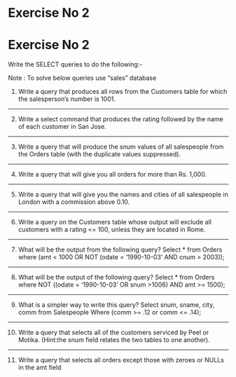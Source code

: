 # Exercise No 2
# Exercise No 2

Write the SELECT queries to do the following:-

Note : To solve below queries use “sales” database

1. Write a query that produces all rows from the Customers table for which the 
salesperson’s number is 1001.
----------------------------------------------------
2. Write a select command that produces the rating followed by the name of each 
customer in San Jose.
----------------------------------------------------
3. Write a query that will produce the snum values of all salespeople from the Orders 
table (with the duplicate values suppressed).
----------------------------------------------------
4. Write a query that will give you all orders for more than Rs. 1,000.
----------------------------------------------------
5. Write a query that will give you the names and cities of all salespeople in London with 
a commission above 0.10.
----------------------------------------------------
6. Write a query on the Customers table whose output will exclude all customers with a 
rating <= 100, unless they are located in Rome.
----------------------------------------------------
7. What will be the output from the following query?
Select * from Orders
where (amt < 1000 OR
NOT (odate = ‘1990-10-03’
AND cnum > 2003));
----------------------------------------------------
8. What will be the output of the following query?
Select * from Orders
where NOT ((odate = ‘1990-10-03’ OR snum >1006) AND amt >= 1500);
----------------------------------------------------
9. What is a simpler way to write this query?
Select snum, sname, city, comm from Salespeople
Where (comm >= .12 or comm <= .14);
----------------------------------------------------
10. Write a query that selects all of the customers serviced by Peel or Motika. 
(Hint:the snum field relates the two tables to one another).
----------------------------------------------------
11. Write a query that selects all orders except those with zeroes or NULLs in the amt 
field